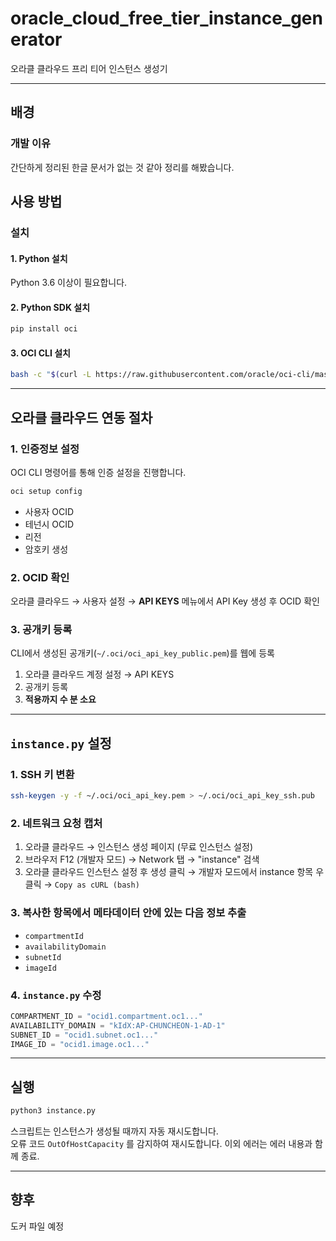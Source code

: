 # oracle_cloud_free_tier_instance_generator

오라클 클라우드 프리 티어 인스턴스 생성기

---

## 배경
### 개발 이유
간단하게 정리된 한글 문서가 없는 것 같아 정리를 해봤습니다.

## 사용 방법

### 설치

#### 1. Python 설치
Python 3.6 이상이 필요합니다.

#### 2. Python SDK 설치
```bash
pip install oci
```

#### 3. OCI CLI 설치
```bash
bash -c "$(curl -L https://raw.githubusercontent.com/oracle/oci-cli/master/scripts/install/install.sh)"
```

---

## 오라클 클라우드 연동 절차

### 1. 인증정보 설정
OCI CLI 명령어를 통해 인증 설정을 진행합니다.
```bash
oci setup config
```

- 사용자 OCID
- 테넌시 OCID
- 리전
- 암호키 생성

### 2. OCID 확인
오라클 클라우드 → 사용자 설정 → **API KEYS** 메뉴에서 API Key 생성 후 OCID 확인

### 3. 공개키 등록
CLI에서 생성된 공개키(`~/.oci/oci_api_key_public.pem`)를 웹에 등록

1. 오라클 클라우드 계정 설정 → API KEYS
2. 공개키 등록
3. **적용까지 수 분 소요**

---

## `instance.py` 설정

### 1. SSH 키 변환
```bash
ssh-keygen -y -f ~/.oci/oci_api_key.pem > ~/.oci/oci_api_key_ssh.pub
```

### 2. 네트워크 요청 캡처
1. 오라클 클라우드 → 인스턴스 생성 페이지 (무료 인스턴스 설정)
2. 브라우저 F12 (개발자 모드) → Network 탭 → "instance" 검색
3. 오라클 클라우드 인스턴스 설정 후 생성 클릭 → 개발자 모드에서 instance 항목 우클릭 → `Copy as cURL (bash)`

### 3. 복사한 항목에서 메타데이터 안에 있는 다음 정보 추출
- `compartmentId`
- `availabilityDomain`
- `subnetId`
- `imageId`

### 4. `instance.py` 수정

```python
COMPARTMENT_ID = "ocid1.compartment.oc1..."
AVAILABILITY_DOMAIN = "kIdX:AP-CHUNCHEON-1-AD-1"
SUBNET_ID = "ocid1.subnet.oc1..."
IMAGE_ID = "ocid1.image.oc1..."
```

---

## 실행

```bash
python3 instance.py
```

스크립트는 인스턴스가 생성될 때까지 자동 재시도합니다.  
오류 코드 `OutOfHostCapacity` 를 감지하여 재시도합니다.
이외 에러는 에러 내용과 함께 종료.

---

## 향후
도커 파일 예정

